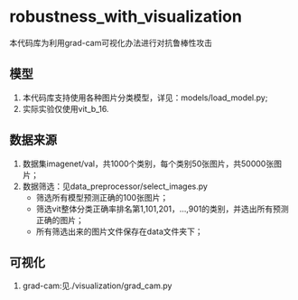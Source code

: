 # robustness_with_visualization
本代码库为利用grad-cam可视化办法进行对抗鲁棒性攻击

## 模型
1. 本代码库支持使用各种图片分类模型，详见：models/load_model.py;
2. 实际实验仅使用vit_b_16.

## 数据来源
1. 数据集imagenet/val，共1000个类别，每个类别50张图片，共50000张图片；
2. 数据筛选：见data_preprocessor/select_images.py
    * 筛选所有模型预测正确的100张图片；
    * 筛选vit整体分类正确率排名第1,101,201，…,901的类别，并选出所有预测正确的图片；
    * 所有筛选出来的图片文件保存在data文件夹下；
## 可视化
1. grad-cam:见./visualization/grad_cam.py
